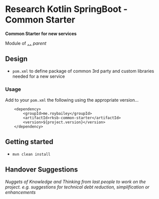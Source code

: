 # Research Kotlin SpringBoot - Common Starter

**Common Starter for new services**

Module of [**`..`**](../README.md) *parent*


## Design

* `pom.xml` to define package of common 3rd party and custom libraries needed for a new service


### Usage

Add to your `pom.xml` the following using the appropriate version...

```
    <dependency>
        <groupId>me.roybailey</groupId>
        <artifactId>rksb-common-starter</artifactId>
        <version>${project.version}</version>
    </dependency>
```


## Getting started

* `mvn clean install` 


## Handover Suggestions

_Nuggets of Knowledge and Thinking from last people to work on the project._
_e.g. suggestions for technical debt reduction, simplification or enhancements_


